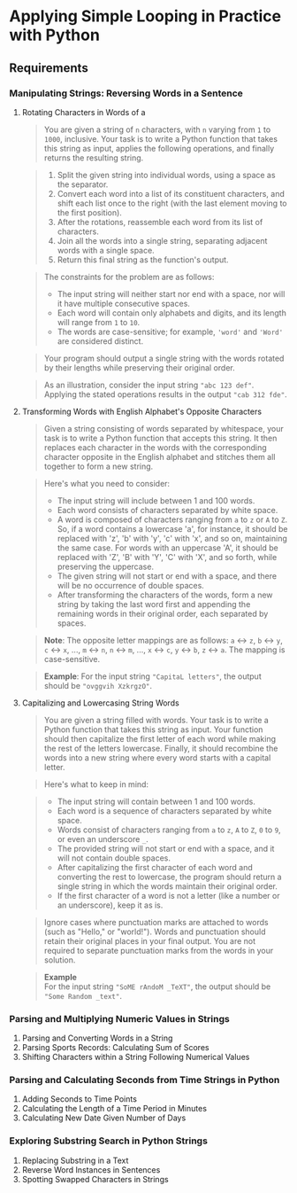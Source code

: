 # Applying Simple Looping in Practice with Python

## Requirements

### Manipulating Strings: Reversing Words in a Sentence

1. Rotating Characters in Words of a 
    > You are given a string of `n` characters, with `n` varying from `1` to `1000`, inclusive.
   > Your task is to write a Python function that takes this string as input, applies the following
   > operations, and finally returns the resulting string.

    > 1. Split the given string into individual words, using a space as the separator.
    > 2. Convert each word into a list of its constituent characters, and shift each list once to the
    > right (with the last element moving to the first position).
    > 3. After the rotations, reassemble each word from its list of characters.
    > 4. Join all the words into a single string, separating adjacent words with a single space.
    > 5. Return this final string as the function's output.

    > The constraints for the problem are as follows:
   > - The input string will neither start nor end with a space, nor will it have multiple consecutive
   > spaces.
   > - Each word will contain only alphabets and digits, and its length will range from `1` to `10`.
   > - The words are case-sensitive; for example, `'word'` and `'Word'` are considered distinct.

   > Your program should output a single string with the words rotated by their lengths while preserving
   > their original order.

    > As an illustration, consider the input string `"abc 123 def"`. Applying the stated operations results
   > in the output `"cab 312 fde"`.

2. Transforming Words with English Alphabet's Opposite Characters
    >    Given a string consisting of words separated by whitespace, your task is to write a Python function
   >    that accepts this string. It then replaces each character in the words with the corresponding character
   >    opposite in the English alphabet and stitches them all together to form a new string.

    >    Here's what you need to consider:
   > - The input string will include between 1 and 100 words.
   > - Each word consists of characters separated by white space.
   > - A word is composed of characters ranging from `a` to `z` or `A` to `Z`. So, if a word contains a lowercase
   > 'a', for instance, it should be replaced with 'z', 'b' with 'y', 'c' with 'x', and so on, maintaining the
   > same case. For words with an uppercase 'A', it should be replaced with 'Z', 'B' with 'Y', 'C' with 'X', and
   > so forth, while preserving the uppercase.
   > - The given string will not start or end with a space, and there will be no occurrence of double spaces.
   > - After transforming the characters of the words, form a new string by taking the last word first and appending
   > the remaining words in their original order, each separated by spaces.
   
   > **Note**: The opposite letter mappings are as follows: `a` ↔ `z`, `b` ↔ `y`, `c` ↔ `x`, ..., `m` ↔ `n`,
   > `n` ↔ `m`, ..., `x` ↔ `c`, `y` ↔ `b`, `z` ↔ `a`. The mapping is case-sensitive.

    > <strong>Example</strong>: For the input string `"CapitaL letters"`, the output should be `"ovggvih XzkrgzO"`.

3. Capitalizing and Lowercasing String Words
   > You are given a string filled with words. Your task is to write a Python function that takes this string as
   > input. Your function should then capitalize the first letter of each word while making the rest of the letters
   > lowercase. Finally, it should recombine the words into a new string where every word starts with a capital
   > letter.

   > Here's what to keep in mind:

   > - The input string will contain between 1 and 100 words.
   > - Each word is a sequence of characters separated by white space.
   > - Words consist of characters ranging from `a` to `z`, `A` to `Z`, `0` to `9`, or even an underscore `_`.
   > - The provided string will not start or end with a space, and it will not contain double spaces.
   > - After capitalizing the first character of each word and converting the rest to lowercase, the program
   > should return a single string in which the words maintain their original order.
   > - If the first character of a word is not a letter (like a number or an underscore), keep it as is.
   
   > Ignore cases where punctuation marks are attached to words (such as "Hello," or "world!"). Words and
   > punctuation should retain their original places in your final output. You are not required to separate
   > punctuation marks from the words in your solution.
   
   > **Example**  
   For the input string `"SoME rAndoM _TeXT"`, the output should be `"Some Random _text"`.

### Parsing and Multiplying Numeric Values in Strings

1. Parsing and Converting Words in a String
2. Parsing Sports Records: Calculating Sum of Scores
3. Shifting Characters within a String Following Numerical Values

### Parsing and Calculating Seconds from Time Strings in Python

1. Adding Seconds to Time Points
2. Calculating the Length of a Time Period in Minutes
3. Calculating New Date Given Number of Days

### Exploring Substring Search in Python Strings

1. Replacing Substring in a Text
2. Reverse Word Instances in Sentences
3. Spotting Swapped Characters in Strings

